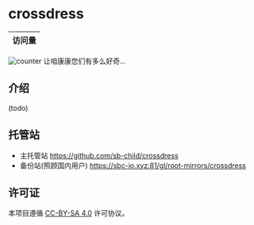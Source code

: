 # crossdress

| 访问量 |
| ------ |
![counter](https://sbc-io.xyz:81/_sbcounter/crossdress/rw/card)
让咱康康您们有多么好奇...

## 介绍
(todo)

## 托管站

+ 主托管站 https://github.com/sb-child/crossdress
+ 备份站(照顾国内用户) https://sbc-io.xyz:81/gl/root-mirrors/crossdress

## 许可证
本项目遵循 [CC-BY-SA 4.0](https://creativecommons.org/licenses/by-sa/4.0/) 许可协议。
